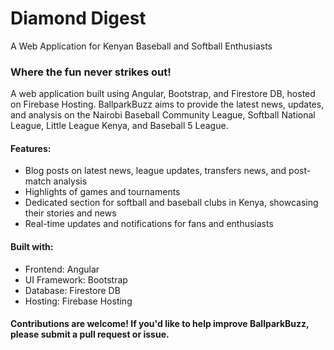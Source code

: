 # Diamond Digest 
A Web Application for Kenyan Baseball and Softball Enthusiasts

### Where the fun never strikes out!

A web application built using Angular, Bootstrap, and Firestore DB, hosted on Firebase Hosting. BallparkBuzz aims to provide the latest news, updates, and analysis on the Nairobi Baseball Community League, Softball National League, Little League Kenya, and Baseball 5 League.

#### Features:

- Blog posts on latest news, league updates, transfers news, and post-match analysis
- Highlights of games and tournaments
- Dedicated section for softball and baseball clubs in Kenya, showcasing their stories and news
- Real-time updates and notifications for fans and enthusiasts
  
#### Built with:

- Frontend: Angular
- UI Framework: Bootstrap
- Database: Firestore DB
- Hosting: Firebase Hosting


#### Contributions are welcome! If you'd like to help improve BallparkBuzz, please submit a pull request or issue.



